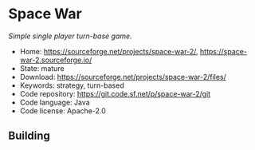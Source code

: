 # Space War

_Simple single player turn-base game._

- Home: https://sourceforge.net/projects/space-war-2/, https://space-war-2.sourceforge.io/
- State: mature
- Download: https://sourceforge.net/projects/space-war-2/files/
- Keywords: strategy, turn-based
- Code repository: https://git.code.sf.net/p/space-war-2/git
- Code language: Java
- Code license: Apache-2.0

## Building

